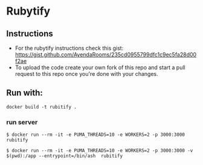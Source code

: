 # Rubytify

## Instructions

- For the rubytify instructions check this gist: https://gist.github.com/AyendaRooms/235cd0955799dfc1c9ec5fa28d00f2ae
- To upload the code create your own fork of this repo and start a pull request to this repo once you're done with your changes.


## Run with:

```
docker build -t rubitify .
```

### run server

```
$ docker run --rm -it -e PUMA_THREADS=10 -e WORKERS=2 -p 3000:3000 rubitify
```

```
$ docker run --rm -it -e PUMA_THREADS=10 -e WORKERS=2 -p 3000:3000 -v $(pwd):/app --entrypoint=/bin/ash  rubitify
```
